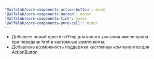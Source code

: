 ```yaml
---
'@alfalab/core-components-action-button': minor
'@alfalab/core-components-button': minor
'@alfalab/core-components-link': minor
'@alfalab/core-components-pure-cell': minor
---
```


-  Добавлен новый проп `hrefProp` для явного указания имени пропа при передаче href в кастомные компоненты.
-  Добавлена возможность поддержки кастомных компонентов для ActionButton
